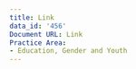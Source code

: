 ```yaml
---
title: Link
data_id: '456'
Document URL: Link
Practice Area:
- Education, Gender and Youth
---
```


